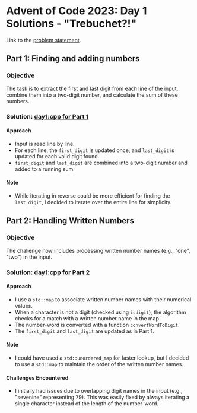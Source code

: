 # Advent of Code 2023: Day 1 Solutions - "Trebuchet?!"

Link to the [problem statement](https://adventofcode.com/2023/day/1).

## Part 1: Finding and adding numbers

### Objective

The task is to extract the first and last digit from each line of the input, combine them into a two-digit number, and calculate the sum of these numbers.

### Solution: [day1:cpp for Part 1](part1.cpp)

#### Approach

- Input is read line by line.
- For each line, the `first_digit` is updated once, and `last_digit` is updated for each valid digit found.
- `first_digit` and `last_digit` are combined into a two-digit number and added to a running sum.

#### Note

- While iterating in reverse could be more efficient for finding the `last_digit`, I decided to iterate over the entire line for simplicity.

## Part 2: Handling Written Numbers

### Objective

The challenge now includes processing written number names (e.g., "one", "two") in the input.

### Solution: [day1:cpp for Part 2](part2.cpp)

#### Approach

- I use a `std::map` to associate written number names with their numerical values.
- When a character is not a digit (checked using `isdigit`), the algorithm checks for a match with a written number name in the map.
- The number-word is converted with a function `convertWordToDigit`.
- The `first_digit` and `last_digit` are updated as in Part 1.

#### Note

- I could have used a `std::unordered_map` for faster lookup, but I decided to use a `std::map` to maintain the order of the written number names.

#### Challenges Encountered

- I initially had issues due to overlapping digit names in the input (e.g., "sevenine" representing 79). This was easily fixed by always iterating a single character instead of the length of the number-word.
